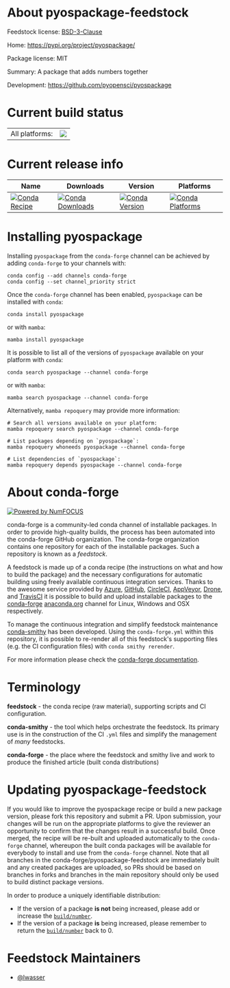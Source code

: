 About pyospackage-feedstock
===========================

Feedstock license: [BSD-3-Clause](https://github.com/conda-forge/pyospackage-feedstock/blob/main/LICENSE.txt)

Home: https://pypi.org/project/pyospackage/

Package license: MIT

Summary: A package that adds numbers together

Development: https://github.com/pyopensci/pyospackage

Current build status
====================


<table><tr><td>All platforms:</td>
    <td>
      <a href="https://dev.azure.com/conda-forge/feedstock-builds/_build/latest?definitionId=21417&branchName=main">
        <img src="https://dev.azure.com/conda-forge/feedstock-builds/_apis/build/status/pyospackage-feedstock?branchName=main">
      </a>
    </td>
  </tr>
</table>

Current release info
====================

| Name | Downloads | Version | Platforms |
| --- | --- | --- | --- |
| [![Conda Recipe](https://img.shields.io/badge/recipe-pyospackage-green.svg)](https://anaconda.org/conda-forge/pyospackage) | [![Conda Downloads](https://img.shields.io/conda/dn/conda-forge/pyospackage.svg)](https://anaconda.org/conda-forge/pyospackage) | [![Conda Version](https://img.shields.io/conda/vn/conda-forge/pyospackage.svg)](https://anaconda.org/conda-forge/pyospackage) | [![Conda Platforms](https://img.shields.io/conda/pn/conda-forge/pyospackage.svg)](https://anaconda.org/conda-forge/pyospackage) |

Installing pyospackage
======================

Installing `pyospackage` from the `conda-forge` channel can be achieved by adding `conda-forge` to your channels with:

```
conda config --add channels conda-forge
conda config --set channel_priority strict
```

Once the `conda-forge` channel has been enabled, `pyospackage` can be installed with `conda`:

```
conda install pyospackage
```

or with `mamba`:

```
mamba install pyospackage
```

It is possible to list all of the versions of `pyospackage` available on your platform with `conda`:

```
conda search pyospackage --channel conda-forge
```

or with `mamba`:

```
mamba search pyospackage --channel conda-forge
```

Alternatively, `mamba repoquery` may provide more information:

```
# Search all versions available on your platform:
mamba repoquery search pyospackage --channel conda-forge

# List packages depending on `pyospackage`:
mamba repoquery whoneeds pyospackage --channel conda-forge

# List dependencies of `pyospackage`:
mamba repoquery depends pyospackage --channel conda-forge
```


About conda-forge
=================

[![Powered by
NumFOCUS](https://img.shields.io/badge/powered%20by-NumFOCUS-orange.svg?style=flat&colorA=E1523D&colorB=007D8A)](https://numfocus.org)

conda-forge is a community-led conda channel of installable packages.
In order to provide high-quality builds, the process has been automated into the
conda-forge GitHub organization. The conda-forge organization contains one repository
for each of the installable packages. Such a repository is known as a *feedstock*.

A feedstock is made up of a conda recipe (the instructions on what and how to build
the package) and the necessary configurations for automatic building using freely
available continuous integration services. Thanks to the awesome service provided by
[Azure](https://azure.microsoft.com/en-us/services/devops/), [GitHub](https://github.com/),
[CircleCI](https://circleci.com/), [AppVeyor](https://www.appveyor.com/),
[Drone](https://cloud.drone.io/welcome), and [TravisCI](https://travis-ci.com/)
it is possible to build and upload installable packages to the
[conda-forge](https://anaconda.org/conda-forge) [anaconda.org](https://anaconda.org/)
channel for Linux, Windows and OSX respectively.

To manage the continuous integration and simplify feedstock maintenance
[conda-smithy](https://github.com/conda-forge/conda-smithy) has been developed.
Using the ``conda-forge.yml`` within this repository, it is possible to re-render all of
this feedstock's supporting files (e.g. the CI configuration files) with ``conda smithy rerender``.

For more information please check the [conda-forge documentation](https://conda-forge.org/docs/).

Terminology
===========

**feedstock** - the conda recipe (raw material), supporting scripts and CI configuration.

**conda-smithy** - the tool which helps orchestrate the feedstock.
                   Its primary use is in the construction of the CI ``.yml`` files
                   and simplify the management of *many* feedstocks.

**conda-forge** - the place where the feedstock and smithy live and work to
                  produce the finished article (built conda distributions)


Updating pyospackage-feedstock
==============================

If you would like to improve the pyospackage recipe or build a new
package version, please fork this repository and submit a PR. Upon submission,
your changes will be run on the appropriate platforms to give the reviewer an
opportunity to confirm that the changes result in a successful build. Once
merged, the recipe will be re-built and uploaded automatically to the
`conda-forge` channel, whereupon the built conda packages will be available for
everybody to install and use from the `conda-forge` channel.
Note that all branches in the conda-forge/pyospackage-feedstock are
immediately built and any created packages are uploaded, so PRs should be based
on branches in forks and branches in the main repository should only be used to
build distinct package versions.

In order to produce a uniquely identifiable distribution:
 * If the version of a package **is not** being increased, please add or increase
   the [``build/number``](https://docs.conda.io/projects/conda-build/en/latest/resources/define-metadata.html#build-number-and-string).
 * If the version of a package **is** being increased, please remember to return
   the [``build/number``](https://docs.conda.io/projects/conda-build/en/latest/resources/define-metadata.html#build-number-and-string)
   back to 0.

Feedstock Maintainers
=====================

* [@lwasser](https://github.com/lwasser/)

